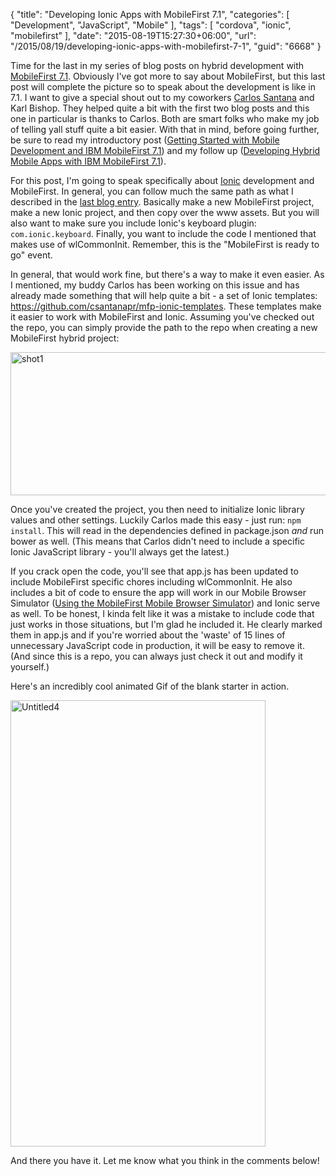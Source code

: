 {
	"title": "Developing Ionic Apps with MobileFirst 7.1",
	"categories": [
		"Development",
		"JavaScript",
		"Mobile"
	],
	"tags": [
		"cordova",
		"ionic",
		"mobilefirst"
	],
	"date": "2015-08-19T15:27:30+06:00",
	"url": "/2015/08/19/developing-ionic-apps-with-mobilefirst-7-1",
	"guid": "6668"
}

Time for the last in my series of blog posts on hybrid development with <a href="https://ibm.biz/BluemixMobileFirst">MobileFirst 7.1</a>. Obviously I've got more to say about MobileFirst, but this last post will complete the picture so to speak about the development is like in 7.1. I want to give a special shout out to my coworkers <a href="https://twitter.com/csantanapr">Carlos Santana</a> and Karl Bishop. They helped quite a bit with the first two blog posts and this one in particular is thanks to Carlos. Both are smart folks who make my job of telling yall stuff quite a bit easier. With that in mind, before going further, be sure to read my introductory post (<a href="http://www.raymondcamden.com/2015/08/17/getting-started-with-mobile-development-and-ibm-mobilefirst-7-1">Getting Started with Mobile Development and IBM MobileFirst 7.1</a>) and my follow up (<a href="http://www.raymondcamden.com/2015/08/18/developing-hybrid-mobile-apps-with-ibm-mobilefirst-7-1">Developing Hybrid Mobile Apps with IBM MobileFirst 7.1</a>).

<!--more-->

For this post, I'm going to speak specifically about <a href="http://ionicframework.com/">Ionic</a> development and MobileFirst. In general, you can follow much the same path as what I described in the <a href="http://www.raymondcamden.com/2015/08/18/developing-hybrid-mobile-apps-with-ibm-mobilefirst-7-1">last blog entry</a>. Basically make a new MobileFirst project, make a new Ionic project, and then copy over the www assets. But you will also want to make sure you include Ionic's keyboard plugin: <code>com.ionic.keyboard</code>. Finally, you want to include the code I mentioned that makes use of wlCommonInit. Remember, this is the "MobileFirst is ready to go" event.

In general, that would work fine, but there's a way to make it even easier. As I mentioned, my buddy Carlos has been working on this issue and has already made something that will help quite a bit - a set of Ionic templates: <a href="https://github.com/csantanapr/mfp-ionic-templates">https://github.com/csantanapr/mfp-ionic-templates</a>. These templates make it easier to work with MobileFirst and Ionic. Assuming you've checked out the repo, you can simply provide the path to the repo when creating a new MobileFirst hybrid project:

<img src="http://static.raymondcamden.com/images/wp-content/uploads/2015/08/shot19.png" alt="shot1" width="750" height="229" class="aligncenter size-full wp-image-6669" />

Once you've created the project, you then need to initialize Ionic library values and other settings. Luckily Carlos made this easy - just run: <code>npm install</code>. This will read in the dependencies defined in package.json <i>and</i> run bower as well. (This means that Carlos didn't need to include a specific Ionic JavaScript library - you'll always get the latest.)

If you crack open the code, you'll see that app.js has been updated to include MobileFirst specific chores including wlCommonInit. He also includes a bit of code to ensure the app will work in our Mobile Browser Simulator (<a href="http://www.raymondcamden.com/2015/02/20/using-the-mobilefirst-mobile-browser-simulator">Using the MobileFirst Mobile Browser Simulator</a>) and Ionic serve as well. To be honest, I kinda felt like it was a mistake to include code that just works in those situations, but I'm glad he included it. He clearly marked them in app.js and if you're worried about the 'waste' of 15 lines of unnecessary JavaScript code in production, it will be easy to remove it. (And since this is a repo, you can always just check it out and modify it yourself.)

Here's an incredibly cool animated Gif of the blank starter in action.
 
<img src="http://static.raymondcamden.com/images/wp-content/uploads/2015/08/Untitled4.gif" alt="Untitled4" width="408" height="714" class="aligncenter size-full wp-image-6670" />

And there you have it. Let me know what you think in the comments below!